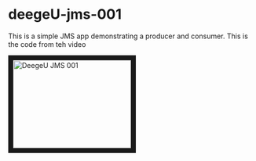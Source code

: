 deegeU-jms-001
==============

This is a simple JMS app demonstrating a producer and consumer.  This is the code from teh video

<a href="http://www.youtube.com/watch?feature=player_embedded&v=lsAyTeUUXHk" 
target="_blank"><img src="http://img.youtube.com/vi/lsAyTeUUXHk/0.jpg" 
alt="DeegeU JMS 001" width="240" height="180" border="10" /></a>

